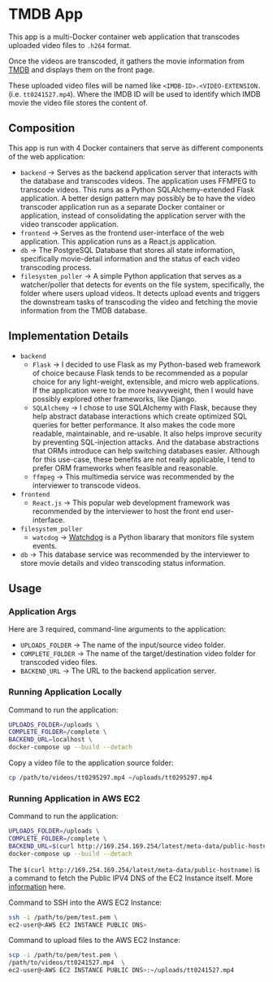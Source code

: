 # TMDB App

This app is a multi-Docker container web application that transcodes uploaded video files to `.h264` format.

Once the videos are transcoded, it gathers the movie information from [TMDB](https://www.themoviedb.org/) and
displays them on the front page.

These uploaded video files will be named like `<IMDB-ID>.<VIDEO-EXTENSION.` (i.e. `tt0241527.mp4`). Where the IMDB ID
will be used to identify which IMDB movie the video file stores the content of.

## Composition

This app is run with 4 Docker containers that serve as different components of the web application:
* `backend` -> Serves as the backend application server that interacts with the database and transcodes videos. The
    application uses FFMPEG to transcode videos. This
    runs as a Python SQLAlchemy-extended Flask application. A better design pattern may possibly be to have the video
    transcoder application run as a separate Docker container or application, instead of consolidating the
    application server with the video transcoder application.
* `frontend` -> Serves as the frontend user-interface of the web application. This application runs as a React.js
    application.
* `db` -> The PostgreSQL Database that stores all state information, specifically movie-detail information and the
    status of each video transcoding process.
* `filesystem_poller` -> A simple Python application that serves as a watcher/poller that detects for events on the
    file system, specifically, the folder where users upload videos. It detects upload events and triggers the
    downstream tasks of transcoding the video and fetching the movie information from the TMDB database.
    
 
## Implementation Details

* `backend`
    * `Flask` -> I decided to use Flask as my Python-based web framework of choice because Flask tends to be recommended
    as a popular choice for any light-weight, extensible, and micro web applications. If the application were to be
    more heavyweight, then I would have possibly explored other frameworks, like Django.
    * `SQLAlchemy` -> I chose to use SQLAlchemy with Flask, because they help abstract database interactions which
    create optimized SQL queries for better performance. It also makes the code more readable, maintainable, and
    re-usable. It also helps improve security by preventing SQL-injection attacks. And the database abstractions that 
    ORMs introduce can help switching databases easier. Although for this use-case, these benefits are not really 
    applicable, I tend to prefer ORM frameworks when feasible and reasonable.
    * `ffmpeg` -> This multimedia service was recommended by the interviewer to transcode videos.
* `frontend`
    * `React.js` -> This popular web development framework was recommended by the interviewer to host the front end
    user-interface.
* `filesystem_poller`
    * `watcdog` -> [Watchdog](https://pythonhosted.org/watchdog/) is a Python libarary that monitors file system events.
* `db` -> This database service was recommended by the interviewer to store movie details and video transcoding status
    information.

## Usage

### Application Args

Here are 3 required, command-line arguments to the application:
* `UPLOADS_FOLDER` -> The name of the input/source video folder. 
* `COMPLETE_FOLDER` -> The name of the target/destination video folder for transcoded video files.
* `BACKEND_URL` -> The URL to the backend application server.

### Running Application Locally

Command to run the application:

```bash
UPLOADS_FOLDER=/uploads \
COMPLETE_FOLDER=/complete \
BACKEND_URL=localhost \
docker-compose up --build --detach
```

Copy a video file to the application source folder:
```bash
cp /path/to/videos/tt0295297.mp4 ~/uploads/tt0295297.mp4
```

### Running Application in AWS EC2

Command to run the application:

```bash
UPLOADS_FOLDER=/uploads \
COMPLETE_FOLDER=/complete \
BACKEND_URL=$(curl http://169.254.169.254/latest/meta-data/public-hostname) \
docker-compose up --build --detach
```

The `$(curl http://169.254.169.254/latest/meta-data/public-hostname)` is a command to fetch the Public IPV4 DNS
of the EC2 Instance itself. More [information](https://unix.stackexchange.com/questions/24355/is-there-a-way-to-get-the-public-dns-address-of-an-instance) here.

Command to SSH into the AWS EC2 Instance:

```bash
ssh -i /path/to/pem/test.pem \ 
ec2-user@<AWS EC2 INSTANCE PUBLIC DNS>
```

Command to upload files to the AWS EC2 Instance:

```bash
scp -i /path/to/pem/test.pem \ 
/path/to/videos/tt0241527.mp4  \
ec2-user@<AWS EC2 INSTANCE PUBLIC DNS>:~/uploads/tt0241527.mp4
```
